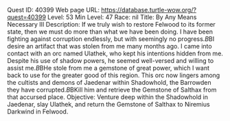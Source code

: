 Quest ID: 40399
Web page URL: https://database.turtle-wow.org/?quest=40399
Level: 53
Min Level: 47
Race: nil
Title: By Any Means Necessary III
Description: If we truly wish to restore Felwood to its former state, then we must do more than what we have been doing. I have been fighting against corruption endlessly, but with seemingly no progress.$B$BI desire an artifact that was stolen from me many months ago. I came into contact with an orc named Ulathek, who kept his intentions hidden from me. Despite his use of shadow powers, he seemed well-versed and willing to assist me.$B$BHe stole from me a gemstone of great power, which I want back to use for the greater good of this region. This orc now lingers among the cultists and demons of Jaedenar within Shadowhold, the Barrowden they have corrupted.$B$BKill him and retrieve the Gemstone of Salthax from that accursed place.
Objective: Venture deep within the Shadowhold in Jaedenar, slay Ulathek, and return the Gemstone of Salthax to Niremius Darkwind in Felwood.

